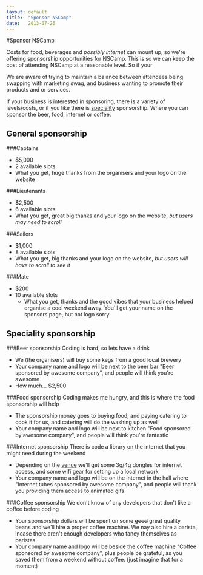 ```yaml
---
layout: default
title:  "Sponsor NSCamp"
date:   2013-07-26
---
```


#Sponsor NSCamp

Costs for food, beverages and *possibly internet* can mount up, 
so we're offering sponsorship opportunities for NSCamp. This is so we can keep the cost
of attending NSCamp at a reasonable level. So if your 

We are aware of trying to maintain a balance between attendees being swapping with marketing swag, and business wanting to promote their products and or services.

If your business is interested in sponsoring, there is a variety of levels/costs, or if you like there is [speciality](#speciality) sponsorship. Where you can sponsor the beer, food, internet or coffee. 


<h2 id="general">General sponsorship</h2>

###Captains
  * $5,000
  * 2 available slots
  * What you get, huge thanks from the organisers and your logo on the website

###Lieutenants
  * $2,500
  * 6 available slots
  * What you get, great big thanks and your logo on the website, *but users may need to scroll*

###Sailors
  * $1,000
  * 8	available slots
  *	What you get, big thanks and your logo on the website, *but users will have to scroll to see it*

###Mate
  * $200
  * 10 available slots
	* What you get, thanks and the good vibes that your business helped organise a cool weekend away. 
  You'll get your name on the sponsors page, but not logo sorry.


<h2 id="speciality">Speciality sponsorship</h2>


###Beer sponsorship
Coding is hard, so lets have a drink

* We (the organisers) will buy some kegs from a good local brewery
* Your company name and logo will be next to the beer bar "Beer sponsored by awesome company", and people will think you're awesome
* How much... $2,500

###Food sponsorship
Coding makes me hungry, and this is where the food sponsorship will help

* The sponsorship money goes to buying food, and paying catering to cook it for us, and catering will do the washing up as well
* Your company name and logo will be next to kitchen "Food sponsored by awesome company", and people will think you're fantastic
  

###Internet sponsorship
There is code a library on the internet that you might need during the weekend

* Depending on the [venue](/where.html) we'll get some 3g/4g dongles for internet access, and some wifi gear for setting up a local network
* Your company name and logo will <strike>be on the internet</strike> in the hall where "Internet tubes sponsored by awesome company", and people will thank you providing them access to animated gifs
  
###Coffee sponsorship
We don't know of any developers that don't like a coffee before coding

* Your sponsorship dollars will be spent on some <strike>good</strike> great quality beans and we'll hire a proper coffee machine. We nay also hire a barista, incase there aren't enough developers who fancy themselves as baristas
* Your company name and logo will be beside the coffee machine "Coffee sponsored by awesome company", plus people be grateful, as you saved them from a weekend without coffee. (just imagine that for a moment)
  